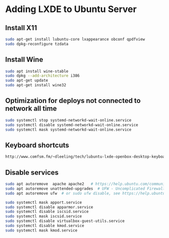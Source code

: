 # Adding LXDE to Ubuntu Server

## Install X11
```bash
sudo apt-get install lubuntu-core lxappearance obconf qpdfview
sudo dpkg-reconfigure tzdata
```

## Install Wine

```bash
sudo apt install wine-stable
sudo dpkg --add-architecture i386 
sudo apt-get update
sudo apt-get install wine32
```

## Optimization for deploys not connected to network all time
```bash
sudo systemctl stop systemd-networkd-wait-online.service
sudo systemctl disable systemd-networkd-wait-online.service
sudo systemctl mask systemd-networkd-wait-online.service
```

## Keyboard shortcuts
```html
http://www.comfsm.fm/~dleeling/tech/lubuntu-lxde-openbox-desktop-keyboard-shortcuts.html
```

## Disable services
```bash
sudo apt autoremove  apache apache2   # https://help.ubuntu.com/community/AutomaticSecurityUpdates
sudo apt autoremove unattended-upgrades  # UFW - Uncomplicated Firewall 
sudo apt autoremove ufw  # or sudo ufw disable, see https://help.ubuntu.com/community/UFW

sudo systemctl mask apport.service
sudo systemctl disable apparmor.service
sudo systemctl disable iscsid.service
sudo systemctl mask iscsid.service
sudo systemctl disable virtualbox-guest-utils.service
sudo systemctl disable kmod.service
sudo systemctl mask kmod.service
```
